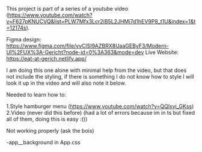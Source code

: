 This project is part of a series of a youtube video (https://www.youtube.com/watch?v=F627pKNUCVQ&list=PLW7Mfx3Lcr2iB5L2JHMj7d1hEV9P8_t1U&index=1&t=12174s).

Figma design:
https://www.figma.com/file/yvClSI9AZBRX8UaaGEByF3/Modern-UI%2FUX%3A-Gericht?node-id=0%3A363&mode=dev
Live Website:
https://eat-at-gerich.netlify.app/

I am doing this one alone with minimal help from the video, but that does not include the styling, if there is something I do not know how to style I will look it up in the video and will also note it below.

Needed to learn how to:

1.Style hamburger menu (https://www.youtube.com/watch?v=QQlxvj_GKss)
2.Video (never did this before) (had a lot of errors because im in ts but fixed all of them, doing this is easy :())

Not working properly (ask the bois)

-app__background in App.css